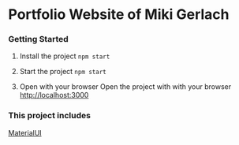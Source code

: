 # Portfolio Website of Miki Gerlach

### Getting Started

1. Install the project
   `npm start`

2. Start the project
   `npm start`

3. Open with your browser
   Open the project with with your browser [http://localhost:3000](http://localhost:3000)

### This project includes

[MaterialUI](https://mui.com/material-ui/getting-started/overview/)